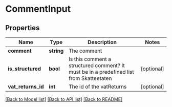 # CommentInput

## Properties
Name | Type | Description | Notes
------------ | ------------- | ------------- | -------------
**comment** | **string** | The comment | 
**is_structured** | **bool** | Is this comment a structured comment? It must be in a predefined list from Skatteetaten | [optional] 
**vat_returns_id** | **int** | The id of the vatReturns | [optional] 

[[Back to Model list]](../README.md#documentation-for-models) [[Back to API list]](../README.md#documentation-for-api-endpoints) [[Back to README]](../README.md)


